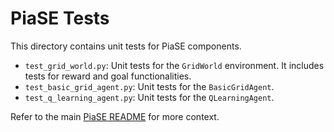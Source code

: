 # PiaSE Tests

This directory contains unit tests for PiaSE components.

-   `test_grid_world.py`: Unit tests for the `GridWorld` environment. It includes tests for reward and goal functionalities.
-   `test_basic_grid_agent.py`: Unit tests for the `BasicGridAgent`.
-   `test_q_learning_agent.py`: Unit tests for the `QLearningAgent`.

Refer to the main [PiaSE README](../../README.md) for more context.
